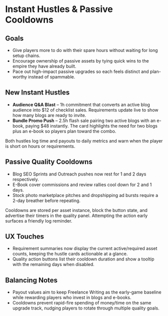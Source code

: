 # Instant Hustles & Passive Cooldowns

## Goals
- Give players more to do with their spare hours without waiting for long setup chains.
- Encourage ownership of passive assets by tying quick wins to the empire they have already built.
- Pace out high-impact passive upgrades so each feels distinct and plan-worthy instead of spammable.

## New Instant Hustles
- **Audience Q&A Blast** – 1h commitment that converts an active blog audience into $12 of checklist sales. Requirements update live to show how many blogs are ready to invite.
- **Bundle Promo Push** – 2.5h flash sale pairing two active blogs with an e-book, paying $48 instantly. The card highlights the need for two blogs plus an e-book so players plan toward the combo.

Both hustles log time and payouts to daily metrics and warn when the player is short on hours or requirements.

## Passive Quality Cooldowns
- Blog SEO Sprints and Outreach pushes now rest for 1 and 2 days respectively.
- E-Book cover commissions and review rallies cool down for 2 and 1 days.
- Stock photo marketplace pitches and dropshipping ad bursts require a 2-day breather before repeating.

Cooldowns are stored per asset instance, block the button state, and advertise their timers in the quality panel. Attempting the action early surfaces a friendly log reminder.

## UX Touches
- Requirement summaries now display the current active/required asset counts, keeping the hustle cards actionable at a glance.
- Quality action buttons list their cooldown duration and show a tooltip with the remaining days when disabled.

## Balancing Notes
- Payout values aim to keep Freelance Writing as the early-game baseline while rewarding players who invest in blogs and e-books.
- Cooldowns prevent rapid-fire spending of money/time on the same upgrade track, nudging players to rotate through multiple quality goals.
